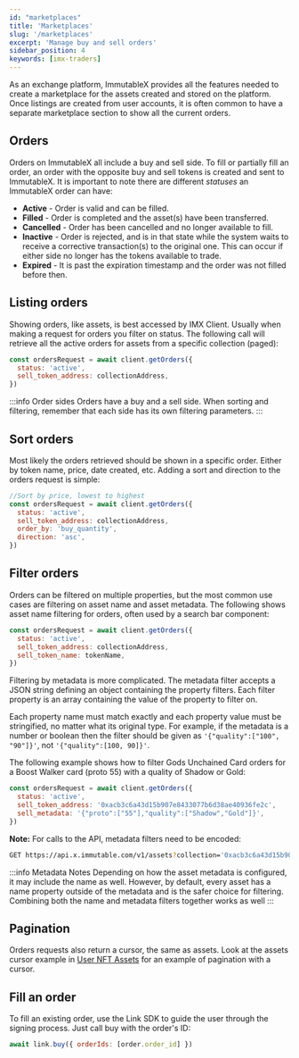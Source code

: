 ```yaml
---
id: "marketplaces"
title: 'Marketplaces'
slug: '/marketplaces'
excerpt: 'Manage buy and sell orders'
sidebar_position: 4
keywords: [imx-traders]
---
```


As an exchange platform, ImmutableX provides all the features needed to create a marketplace for the assets created and stored on the platform. Once listings are created from user accounts, it is often common to have a separate marketplace section to show all the current orders.

## Orders

Orders on ImmutableX all include a buy and sell side. To fill or partially fill an order, an order with the opposite buy and sell tokens is created and sent to ImmutableX. It is important to note there are different _statuses_ an ImmutableX order can have:

- **Active** - Order is valid and can be filled.
- **Filled** - Order is completed and the asset(s) have been transferred.
- **Cancelled** - Order has been cancelled and no longer available to fill.
- **Inactive** - Order is rejected, and is in that state while the system waits to receive a corrective transaction(s) to the original one. This can occur if either side no longer has the tokens available to trade.
- **Expired** - It is past the expiration timestamp and the order was not filled before then.

## Listing orders

Showing orders, like assets, is best accessed by IMX Client. Usually when making a request for orders you filter on status. The following call will retrieve all the active orders for assets from a specific collection (paged):

```javascript
const ordersRequest = await client.getOrders({
  status: 'active',
  sell_token_address: collectionAddress,
})
```

:::info Order sides
Orders have a buy and a sell side. When sorting and filtering, remember that each side has its own filtering parameters.
:::

## Sort orders

Most likely the orders retrieved should be shown in a specific order. Either by token name, price, date created, etc. Adding a sort and direction to the orders request is simple:

```javascript
//Sort by price, lowest to highest
const ordersRequest = await client.getOrders({
  status: 'active',
  sell_token_address: collectionAddress,
  order_by: 'buy_quantity',
  direction: 'asc',
})
```

## Filter orders

Orders can be filtered on multiple properties, but the most common use cases are filtering on asset name and asset metadata. The following shows asset name filtering for orders, often used by a search bar component:

```javascript
const ordersRequest = await client.getOrders({
  status: 'active',
  sell_token_address: collectionAddress,
  sell_token_name: tokenName,
})
```

Filtering by metadata is more complicated. The metadata filter accepts a JSON string defining an object containing the property filters. Each filter property is an array containing the value of the property to filter on.

Each property name must match exactly and each property value must be stringified, no matter what its original type. For example, if the metadata is a number or boolean then the filter should be given as `'{"quality":["100", "90"]}'`, not `'{"quality":[100, 90]}'`.


The following example shows how to filter Gods Unchained Card orders for a Boost Walker card (proto 55) with a quality of Shadow or Gold:

```javascript
const ordersRequest = await client.getOrders({
  status: 'active',
  sell_token_address: '0xacb3c6a43d15b907e8433077b6d38ae40936fe2c',
  sell_metadata: '{"proto":["55"],"quality":["Shadow","Gold"]}',
})
```

**Note:** For calls to the API, metadata filters need to be encoded:

```bash
GET https://api.x.immutable.com/v1/assets?collection='0xacb3c6a43d15b907e8433077b6d38ae40936fe2c'&metadata=%7B%22proto%22%3A%5B%2255%22%5D%2C%22quality%22%3A%5B%22Shadow%22%2C%22Gold%22%5D%7D
```

:::info Metadata Notes
Depending on how the asset metadata is configured, it may include the name as well. However, by default, every asset has a name property outside of the metadata and is the safer choice for filtering. Combining both the name and metadata filters together works as well
:::

## Pagination

Orders requests also return a cursor, the same as assets. Look at the assets cursor example in [User NFT Assets](./personal-inventory.md#user-nft-assets) for an example of pagination with a cursor.

## Fill an order

To fill an existing order, use the Link SDK to guide the user through the signing process. Just call buy with the order's ID:

```javascript
await link.buy({ orderIds: [order.order_id] })
```

